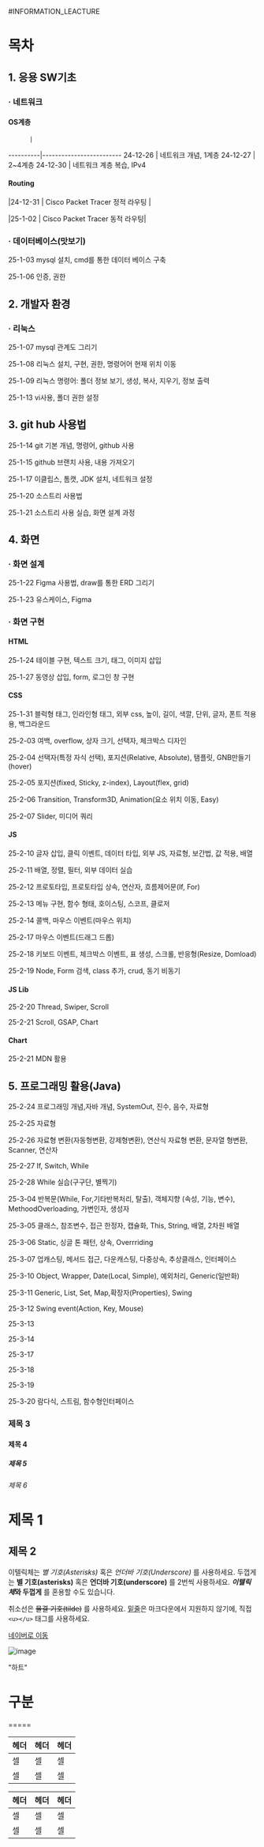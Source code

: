 #INFORMATION_LEACTURE


# 목차
## 1. 응용 SW기초
### · 네트워크
#### OS계층
          |
----------|-------------------------
24-12-26  |   네트워크 개념, 1계층 
24-12-27  |  2~4계층
24-12-30  | 네트워크 계층 복습, IPv4
#### Routing
|24-12-31 |   Cisco Packet Tracer 정적 라우팅 |<p>
|25-1-02 |    Cisco Packet Tracer 동적 라우팅|<p>
### · 데이터베이스(맛보기)
25-1-03     mysql 설치, cmd를 통한 데이터 베이스 구축<p>
25-1-06     인증, 권한

## 2. 개발자 환경
### · 리눅스
25-1-07     mysql 관계도 그리기<p>
25-1-08     리눅스 설치, 구현, 권한, 명령어어 현재 위치 이동<p>
25-1-09     리눅스 명령어: 폴더 정보 보기, 생성, 복사, 지우기, 정보 출력<p>
25-1-13     vi사용, 폴더 권한 설정<p>

## 3. git hub 사용법
25-1-14     git 기본 개념, 명령어, github 사용<p>
25-1-15     github 브랜치 사용, 내용 가져오기<p>
25-1-17     이클립스, 톰캣, JDK 설치, 네트워크 설정<p>
25-1-20     소스트리 사용법<p>
25-1-21     소스트리 사용 실습, 화면 설계 과정<p>

## 4. 화면
### · 화면 설계
25-1-22     Figma 사용법, draw를 통한 ERD 그리기<p>
25-1-23     유스케이스, Figma<p>
### · 화면 구현
#### HTML
25-1-24     테이블 구현, 텍스트 크기, 태그, 이미지 삽입<p>
25-1-27     동영상 삽입, form, 로그인 창 구현<p>
#### CSS
25-1-31     블럭형 태그, 인라인형 태그, 외부 css, 높이, 길이, 색깔, 단위, 글자, 폰트 적용용, 백그라운드<p>
25-2-03     여백, overflow, 상자 크기, 선택자, 체크박스 디자인<p>
25-2-04     선택자(특정 자식 선택), 포지션(Relative, Absolute), 탬플릿, GNB만들기(hover)<p>
25-2-05     포지션(fixed, Sticky, z-index), Layout(flex, grid)<p>
25-2-06     Transition, Transform3D, Animation(요소 위치 이동, Easy)<p>
25-2-07     Slider, 미디어 쿼리<p>
#### JS
25-2-10     글자 삽입, 클릭 이벤트, 데이터 타입, 외부 JS, 자료형, 보간법, 값 적용, 배열<p>
25-2-11     배열, 정렬, 필터, 외부 데이터 실습<p>
25-2-12     프로토타입, 프로토타입 상속, 연산자, 흐름제어문(If, For)<p>
25-2-13     메뉴 구현, 함수 형태, 호이스팅, 스코프, 클로저<p>
25-2-14     콜백, 마우스 이벤트(마우스 위치)<p>
25-2-17     마우스 이벤트(드래그 드롭)<p>
25-2-18     키보드 이벤트, 체크박스 이벤트, 표 생성, 스크롤, 반응형(Resize, Domload)<p>
25-2-19     Node, Form 검색, class 추가, crud, 동기 비동기<p>
#### JS Lib
25-2-20     Thread, Swiper, Scroll<p>
25-2-21     Scroll, GSAP, Chart<p>
#### Chart
25-2-21     MDN 활용<p>
## 5. 프로그래밍 활용(Java)
25-2-24     프로그래밍 개념,자바 개념, SystemOut, 진수, 음수, 자료형 <p>
25-2-25     자료형<p>
25-2-26     자료형 변환(자동형변환, 강제형변환), 연산식 자료형 변환, 문자열 형변환, Scanner, 연산자<p>
25-2-27     If, Switch, While<p>
25-2-28     While 실습(구구단, 별찍기)<p>
25-3-04     반복문(While, For,기타반복처리, 탈출), 객체지향 (속성, 기능, 변수), MethoodOverloading, 가변인자, 생성자<p>
25-3-05 클래스, 참조변수, 접근 한정자, 캡슐화, This, String, 배열, 2차원 배열<p>
25-3-06 Static, 싱글 톤 패턴, 상속, Overrriding<p>
25-3-07 업캐스팅, 메서드 접근, 다운캐스팅, 다중상속, 추상클래스, 인터페이스<p>
25-3-10 Object, Wrapper, Date(Local, Simple), 예외처리, Generic(일반화)<p>
25-3-11 Generic, List, Set, Map,확장자(Properties), Swing<p>
25-3-12 Swing event(Action, Key, Mouse)<p>
25-3-13 <p>
25-3-14 <p>
25-3-17 <p>
25-3-18 <p>
25-3-19 <p>
25-3-20 람다식, 스트림, 함수형인터페이스 <p>



### 제목 3
#### 제목 4
##### 제목 5
###### 제목 6


제목 1
======

제목 2
------


이텔릭체는 *별 기호(Asterisks)* 혹은 _언더바 기호(Underscore)_ 를 사용하세요.
두껍게는 **별 기호(asterisks)** 혹은 __언더바 기호(underscore)__ 를 2번씩 사용하세요.
__*이텔릭체*와 두껍게__ 를 혼용할 수도 있습니다.

취소선은 ~~물결 기호(tilde)~~ 를 사용하세요.
<u>밑줄</u>은 마크다운에서 지원하지 않기에, 직접 `<u></u>` 태그를 사용하세요.



[네이버로 이동](https://www.naver.com/)


![image](https://github.com/user-attachments/assets/4d865990-4cae-46cf-b376-771f086dbe0b)

"하트"


# 구분
=====

| 헤더 | 헤더 | 헤더 |
|---|---|---|
| 셀 | 셀 | 셀 |
| 셀 | 셀 | 셀 |

헤더 | 헤더 | 헤더
---|---|---
셀 | 셀 | 셀
셀 | 셀 | 셀
